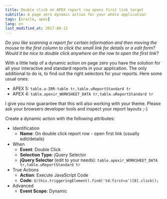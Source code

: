 ```yaml
---
title: Double click on APEX report row opens first link target
subtitle: A page zero dynamic action for your whole application
tags: [oracle, apex]
lang: en
last_modified_at: 2017-08-12
---
```


_Do you like scanning a report for certain information and then moving the mouse to the first column to click the small link for details or a edit form? Would it be nice to double click anywhere on the row to open the first link?_

With a little help of a dynamic action on page zero you have the solution for all your interactive and standard reports in your application. The only additional to do is, to find out the right selectors for your reports. Here some usual ones:

- APEX 5: `table.a-IRR-table tr,table.uReportStandard tr`
- APEX 4: `table.apexir_WORKSHEET_DATA tr,table.uReportStandard tr`

I give you now guarantee that this will also working with your theme. Please ask your browsers developer tools and inspect your report layouts ;-)

Create a dynamic action with the following attributes:

- Identification
  - **Name**: On double click report row - open first link (usually edit/details)
- When
  - **Event**: Double Click
  - **Selection Type**: jQuery Selector
  - **jQuery Selector** (edit to your needs): `table.apexir_WORKSHEET_DATA tr,table.uReportStandard tr`
- True Actions
  - **Action**: Execute JavaScript Code
  - **Code**: `$(this.triggeringElement).find('td:first>a')[0].click();`
- Advanced
  - **Event Scope**: Dynamic
